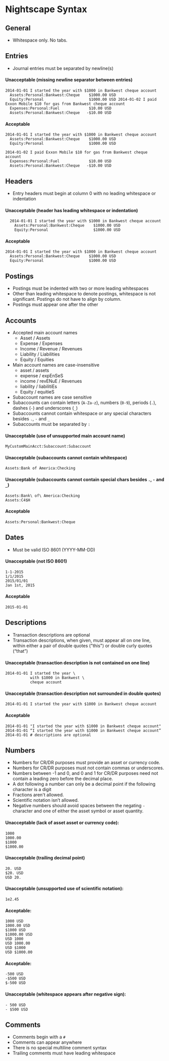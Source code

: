 Nightscape Syntax
=================

General
-------

- Whitespace only. No tabs.


Entries
-------

- Journal entries must be separated by newline(s)

#### Unacceptable (missing newline separator between entries)

```
2014-01-01 I started the year with $1000 in Bankwest cheque account
  Assets:Personal:Bankwest:Cheque    $1000.00 USD
  Equity:Personal                    $1000.00 USD 2014-01-02 I paid Exxon Mobile $10 for gas from Bankwest cheque account
  Expenses:Personal:Fuel             $10.00 USD
  Assets:Personal:Bankwest:Cheque   -$10.00 USD
```

#### Acceptable

```
2014-01-01 I started the year with $1000 in Bankwest cheque account
  Assets:Personal:Bankwest:Cheque    $1000.00 USD
  Equity:Personal                    $1000.00 USD

2014-01-02 I paid Exxon Mobile $10 for gas from Bankwest cheque account
  Expenses:Personal:Fuel             $10.00 USD
  Assets:Personal:Bankwest:Cheque   -$10.00 USD
```


Headers
-------

- Entry headers must begin at column 0 with no leading whitespace or indentation

#### Unacceptable (header has leading whitespace or indentation)

```
  2014-01-01 I started the year with $1000 in Bankwest cheque account
    Assets:Personal:Bankwest:Cheque    $1000.00 USD
    Equity:Personal                    $1000.00 USD
```

#### Acceptable

```
2014-01-01 I started the year with $1000 in Bankwest cheque account
  Assets:Personal:Bankwest:Cheque    $1000.00 USD
  Equity:Personal                    $1000.00 USD
```


Postings
--------

- Postings must be indented with two or more leading whitespaces
- Other than leading whitespace to denote postings, whitespace is not
  significant. Postings do not have to align by column.
- Postings must appear one after the other


Accounts
--------

- Accepted main account names
  - Asset / Assets
  - Expense / Expenses
  - Income / Revenue / Revenues
  - Liability / Liabilities
  - Equity / Equities
- Main account names are case-insensitive
  - asset / assets
  - expense / expEnSeS
  - income / revENuE / Revenues
  - liability / liabilitiEs
  - Equity / equitieS
- Subaccount names are case sensitive
- Subaccounts can contain letters (`A-Za-z`), numbers (`0-9`), periods
  (`.`), dashes (`-`) and underscores (`_`)
- Subaccounts cannot contain whitespace or any special characters besides
  `.`, `-` and `_`
- Subaccounts must be separated by `:`

#### Unacceptable (use of unsupported main account name)

```
MyCustomMainAcct:Subaccount:Subaccount
```

#### Unacceptable (subaccounts cannot contain whitespace)

```
Assets:Bank of America:Checking
```

#### Unacceptable (subaccounts cannot contain special chars besides `.`, `-` and `_`)

```
Assets:Bank\ of\ America:Checking
Assets:C4$H
```

#### Acceptable

```
Assets:Personal:Bankwest:Cheque
```


Dates
-----

- Must be valid ISO 8601 (YYYY-MM-DD)

#### Unacceptable (not ISO 8601)

```
1-1-2015
1/1/2015
2015/01/01
Jan 1st, 2015
```

#### Acceptable

```
2015-01-01
```


Descriptions
------------

- Transaction descriptions are optional
- Transaction descriptions, when given, must appear all on one line,
  within either a pair of double quotes ("this") or double curly quotes
  (“that”)

#### Unacceptable (transaction description is not contained on one line)

```
2014-01-01 I started the year \
           with $1000 in Bankwest \
           cheque account
```

#### Unacceptable (transaction description not surrounded in double quotes)

```
2014-01-01 I started the year with $1000 in Bankwest cheque account
```

#### Acceptable

```
2014-01-01 "I started the year with $1000 in Bankwest cheque account"
2014-01-01 “I started the year with $1000 in Bankwest cheque account”
2014-01-01 # descriptions are optional
```


Numbers
-------

- Numbers for CR/DR purposes must provide an asset or currency code.
- Numbers for CR/DR purposes must not contain commas or underscores.
- Numbers between -1 and 0, and 0 and 1 for CR/DR purposes need not
  contain a leading zero before the decimal place.
- A dot following a number can only be a decimal point if the following
  character is a digit
- Fractions aren't allowed.
- Scientific notation isn’t allowed.
- Negative numbers should avoid spaces between the negating `-` character
  and one of either the asset symbol or asset quantity.

#### Unacceptable (lack of asset asset or currency code):

```
1000
1000.00
$1000
$1000.00
```

#### Unacceptable (trailing decimal point)

```
20. USD
$20. USD
USD 20.
```

#### Unacceptable (unsupported use of scientific notation):

```
1e2.45
```

#### Acceptable:

```
1000 USD
1000.00 USD
$1000 USD
$1000.00 USD
USD 1000
USD 1000.00
USD $1000
USD $1000.00
```

#### Acceptable:

```
-500 USD
-$500 USD
$-500 USD
```

#### Unacceptable (whitespace appears after negative sign):

```
- 500 USD
- $500 USD
```


Comments
--------

- Comments begin with a `#`
- Comments can appear anywhere
- There is no special multiline comment syntax
- Trailing comments must have leading whitespace
